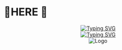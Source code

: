 # 🎉HERE 🎉

<div align="center">

[![Typing SVG](https://readme-typing-svg.demolab.com?font=Fira+Code&pause=1000&width=435&lines=Welcome+to+my+space)](https://git.io/typing-svg)   
[![Typing SVG](https://readme-typing-svg.demolab.com?font=Fira+Code&pause=1000&width=435&lines=%E6%AC%A2%E4%B9%90%E6%97%B6%E5%85%89%E5%BC%80%E5%A7%8B%E4%BA%86)](https://git.io/typing-svg)  
<img widt=1080 src="https://github.com/KolinLoa/KolinLoa/blob/main/src/008xgui7gy1huy05gjm4hj33341obx6t.jpg" alt="Logo">








</div>


